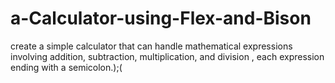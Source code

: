 # a-Calculator-using-Flex-and-Bison
create a simple calculator that can handle mathematical expressions involving addition, subtraction, multiplication, and division  , each expression ending with a semicolon.);(
